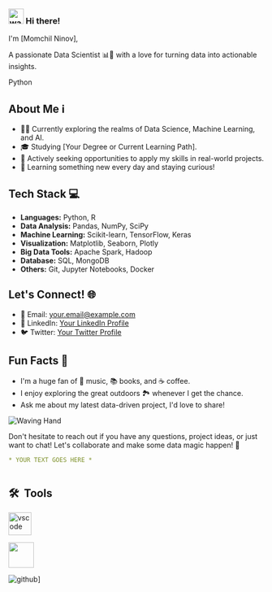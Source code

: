 ### <img src="https://raw.githubusercontent.com/MartinHeinz/MartinHeinz/master/wave.gif" alt="wavehand" width="30" height="30"/> Hi there!

I'm [Momchil Ninov], 



A passionate Data Scientist 📊🔬 with a love for turning data into actionable insights.

<i class="fab fa-python"></i> Python

## About Me ℹ️

- 👨‍💻 Currently exploring the realms of Data Science, Machine Learning, and AI.
- 🎓 Studying [Your Degree or Current Learning Path].
- 💼 Actively seeking opportunities to apply my skills in real-world projects.
- 🌱 Learning something new every day and staying curious!

## Tech Stack 💻

- **Languages:** <i class="fab fa-python"></i> Python, R
- **Data Analysis:** Pandas, NumPy, SciPy
- **Machine Learning:** Scikit-learn, TensorFlow, Keras
- **Visualization:** Matplotlib, Seaborn, Plotly
- **Big Data Tools:** Apache Spark, Hadoop
- **Database:** SQL, MongoDB
- **Others:** Git, Jupyter Notebooks, Docker

## Let's Connect! 🌐

- 📧 Email: your.email@example.com
- 💼 LinkedIn: [Your LinkedIn Profile](https://www.linkedin.com/in/yourprofile/)
- 🐦 Twitter: [Your Twitter Profile](https://twitter.com/yourhandle)

## Fun Facts 🎉

- I'm a huge fan of 🎵 music, 📚 books, and ☕ coffee.
- I enjoy exploring the great outdoors 🏞️ whenever I get the chance.
- Ask me about my latest data-driven project, I'd love to share!

![Waving Hand](https://media.giphy.com/media/l0MYQwkdFp8iMvnrG/giphy.gif)

Don't hesitate to reach out if you have any questions, project ideas, or just want to chat! Let's collaborate and make some data magic happen! 🚀


```yaml
* YOUR TEXT GOES HERE *



```

<h2> 🛠️ &nbsp;Tools </h2>
<p align="left">
<img src="https://cdn.jsdelivr.net/gh/devicons/devicon/icons/vscode/vscode-original.svg" alt="vscode" width="45" height="45"/>





</p>



<a href="https://www.instagram.com/thepiyushmalhotra/">
  <img height="50" src="https://user-images.githubusercontent.com/46517096/166974368-9798f39f-1f46-499c-b14e-81f0a3f83a06.png"/>

</a>


![github](https://img.shields.io/badge/GitHub-000000?style=for-the-badge&logo=GitHub&logoColor=white)]




<!--
**momchilninov/momchilninov** is a ✨ _special_ ✨ repository because its `README.md` (this file) appears on your GitHub profile.


Here are some ideas to get you started:

- 🔭 I’m currently working on ...
- 🌱 I’m currently learning ...
- 👯 I’m looking to collaborate on ...
- 🤔 I’m looking for help with ...
- 💬 Ask me about ...
- 📫 How to reach me: ...
- 😄 Pronouns: ...
- ⚡ Fun fact: ...
-->
